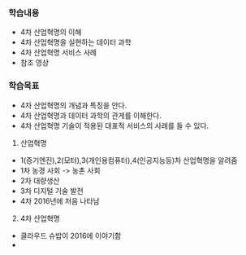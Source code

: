 ### **학습내용**
-  4차 산업혁명의 이해
- 4차 산업혁명을 실현하는 데이터 과학
- 4차 산업혁명 서비스 사례
- 참조 영상
### **학습목표**
- 4차 산업혁명의 개념과 특징을 안다.
- 4차 산업혁명과 데이터 과학의 관게를 이해한다.
- 4차 산업혁명 기술이 적용된 대표적 서비스의 사례를 들 수 있다.

1. 산업혁명
- 1(증기엔진),2(모터),3(개인용컴퓨터),4(인공지능등)차 산업혁명을 알려줌
- 1차 농경 사회 -> 농촌 사회
- 2차 대량생산
- 3차 디지털 기술 발전
- 4차 2016년에 처음 나타남 

2. 4차 산업혁명
- 클라우드 슈밥이 2016에 이야기함 
- 